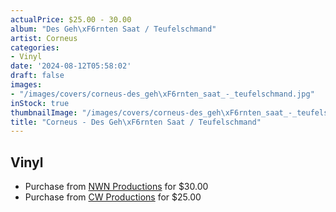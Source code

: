```yaml
---
actualPrice: $25.00 - 30.00
album: "Des Geh\xF6rnten Saat / Teufelschmand"
artist: Corneus
categories:
- Vinyl
date: '2024-08-12T05:58:02'
draft: false
images:
- "/images/covers/corneus-des_geh\xF6rnten_saat_-_teufelschmand.jpg"
inStock: true
thumbnailImage: "/images/covers/corneus-des_geh\xF6rnten_saat_-_teufelschmand-thumb.jpg"
title: "Corneus - Des Geh\xF6rnten Saat / Teufelschmand"
---
```


## Vinyl
* Purchase from [NWN Productions](http://shop.nwnprod.com/index.php?route=product/product&path=75&product_id=52360&sort=pd.name&order=ASC) for $30.00
* Purchase from [CW Productions](https://shop.cwproductions.net/products/corneus-des-gehornten-saat-teufelschmand-lp-1) for $25.00
